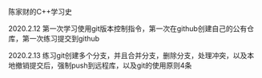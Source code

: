 陈家财的C++学习史

2020.2.12 第一次学习使用git版本控制指令，第一次在github创建自己的公有仓库，第一次练习提交到github

2020.2.13 练习git创建多个分支，并且合并分支，删除分支，处理冲突，以及本地撤销提交后，强制push到远程库，以及git的使用原则4条
